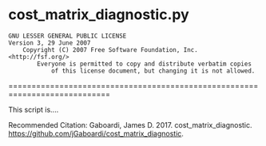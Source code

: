 cost_matrix_diagnostic.py
============================================================================
    GNU LESSER GENERAL PUBLIC LICENSE
    Version 3, 29 June 2007
        Copyright (C) 2007 Free Software Foundation, Inc. <http://fsf.org/>
            Everyone is permitted to copy and distribute verbatim copies
                of this license document, but changing it is not allowed.
============================================================================

This script is....



Recommended Citation:
    Gaboardi, James D. 2017. cost_matrix_diagnostic. https://github.com/jGaboardi/cost_matrix_diagnostic.
